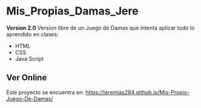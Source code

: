 # Mis_Propias_Damas_Jere

**Version 2.0**
Version libre de un Juego de Damas que intenta aplicar todo lo aprendido en clases:

- HTML 
- CSS
- Java Script

## Ver Online
Este proyecto se encuentra en: https://jeremias284.github.io/Mis-Propio-Juego-De-Damas/
